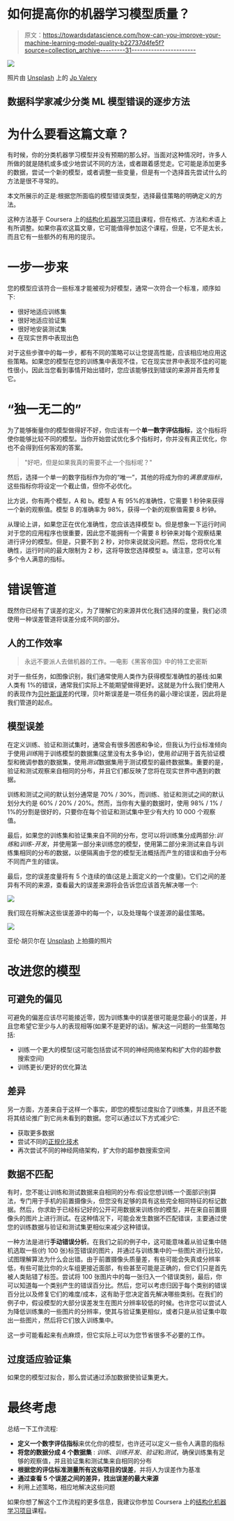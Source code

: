 # 如何提高你的机器学习模型质量？

> 原文：<https://towardsdatascience.com/how-can-you-improve-your-machine-learning-model-quality-b22737d4fe5f?source=collection_archive---------31----------------------->

![](img/2bd7097dba0da44c9752daacd83926b3.png)

照片由 [Unsplash](https://unsplash.com?utm_source=medium&utm_medium=referral) 上的 [Jp Valery](https://unsplash.com/@jpvalery?utm_source=medium&utm_medium=referral)

## 数据科学家减少分类 ML 模型错误的逐步方法

# 为什么要看这篇文章？

有时候，你的分类机器学习模型并没有预期的那么好。当面对这种情况时，许多人所做的就是随机或多或少地尝试不同的方法，或者跟着感觉走。它可能是添加更多的数据，尝试一个新的模型，或者调整一些变量，但是有一个选择首先尝试什么的方法是很不寻常的。

本文所展示的正是:根据您所面临的模型错误类型，选择最佳策略的明确定义的方法。

这种方法基于 Coursera 上的[结构化机器学习项目](https://www.coursera.org/learn/machine-learning-projects/home/welcome)课程，但在格式、方法和术语上有所调整。如果你喜欢这篇文章，它可能值得参加这个课程，但是，它不是太长，而且它有一些额外的有用的提示。

# 一步一步来

您的模型应该符合一些标准才能被视为好模型，通常一次符合一个标准，顺序如下:

*   很好地适应训练集
*   很好地适应验证集
*   很好地安装测试集
*   在现实世界中表现出色

对于这些步骤中的每一步，都有不同的策略可以让您提高性能，应该相应地应用这些策略。如果您的模型在您的训练集中表现不佳，它在现实世界中表现不佳的可能性很小，因此当您看到事情开始出错时，您应该能够找到错误的来源并首先修复它。

# “独一无二的”

为了能够衡量你的模型做得好不好，你应该有一个**单一数字评估指标**，这个指标将使你能够比较不同的模型。当你开始尝试优化多个指标时，你并没有真正优化，你也不会得到任何客观的答案。

> "好吧，但是如果我真的需要不止一个指标呢？"

然后，选择一个单一的数字指标作为你的“唯一”，其他的将成为你的*满意度指标*，这些指标你将设定一个截止值，但你不必优化。

比方说，你有两个模型，A 和 b。模型 A 有 95%的准确性，它需要 1 秒钟来获得一个新的观察值。模型 B 的准确率为 98%，获得一个新的观察值需要 8 秒钟。

从理论上讲，如果您正在优化准确性，您应该选择模型 b。但是想象一下运行时间对于您的应用程序也很重要，因此您不能拥有一个需要 8 秒钟来对每个观察结果进行评分的模型。但是，只要不到 2 秒，对你来说就没问题。然后，您将优化准确性，运行时间的最大限制为 2 秒，这将导致您选择模型 a。请注意，您可以有多个令人满意的指标。

# 错误管道

既然你已经有了误差的定义，为了理解它的来源并优化我们选择的度量，我们必须使用一种误差管道将误差分成不同的部分。

## 人的工作效率

> 永远不要派人去做机器的工作。—电影《黑客帝国》中的特工史密斯

对于一些任务，如图像识别，我们通常使用人类作为获得模型准确性的基线:如果人类有 1%的错误，通常我们实际上不能期望做得更好。这就是为什么我们使用人的表现作为[贝叶斯误差](https://en.wikipedia.org/wiki/Bayes_error_rate)的代理，贝叶斯误差是一项任务的最小理论误差，因此将是我们管道的起点。

## 模型误差

在定义训练、验证和测试集时，通常会有很多困惑和争论，但我认为行业标准倾向于使用*训练*用于训练模型的数据集(这里没有太多争论)，使用*验证*用于首先验证模型和微调参数的数据集，使用*测试*数据集用于测试模型的最终数据集。重要的是，验证和测试观察来自相同的分布，并且它们都反映了您将在现实世界中遇到的数据。

训练和测试之间的默认划分通常是 70% / 30%，而训练、验证和测试之间的默认划分大约是 60% / 20% / 20%。然而，当你有大量的数据时，使用 98% / 1% / 1%的分割是很好的，只要你在每个验证和测试集中至少有大约 10 000 个观察值。

最后，如果您的训练集和验证集来自不同的分布，您可以将训练集分成两部分:*训练*和*训练-开发*，并使用第一部分来训练您的模型，使用第二部分来测试来自与训练集相同的分布的数据，以便隔离由于您的模型无法概括而产生的错误和由于分布不同而产生的错误。

最后，您的误差度量将有 5 个连续的值(这是上面定义的一个度量)。它们之间的差异有不同的来源，查看最大的误差来源将会告诉您应该首先解决哪一个:

![](img/9331c99ee094e450500bb377e2219b53.png)

我们现在将解决这些误差源中的每一个，以及处理每个误差源的最佳策略。

![](img/014293b056ffe5996c53ec844aeffa1e.png)

亚伦·胡贝尔在 [Unsplash](https://unsplash.com?utm_source=medium&utm_medium=referral) 上拍摄的照片

# 改进您的模型

## 可避免的偏见

可避免的偏差应该尽可能接近零，因为训练集中的误差很可能是您最小的误差，并且您希望它至少与人的表现相等(如果不是更好的话)。解决这一问题的一些策略包括:

*   训练一个更大的模型(这可能包括尝试不同的神经网络架构和扩大你的超参数搜索空间)
*   训练更长/更好的优化算法

## 差异

另一方面，方差来自于这样一个事实，即您的模型过度拟合了训练集，并且还不能将其结论推广到它尚未看到的数据。您可以通过以下方式减少它:

*   获取更多数据
*   尝试不同的[正规化技术](/regularization-techniques-for-neural-networks-e55f295f2866)
*   再次尝试不同的神经网络架构，扩大你的超参数搜索空间

## 数据不匹配

有时，您不能让训练和测试数据来自相同的分布:假设您想训练一个面部识别算法，专门用于手机的前置摄像头，但您没有足够的具有这些完全相同特征的标记数据。然后，你求助于已经标记好的公开可用数据来训练你的模型，并在来自前置摄像头的图片上进行测试。在这种情况下，可能会发生数据不匹配错误，主要通过使您的训练数据与验证和测试集更相似来减少这种错误。

一种方法是进行**手动错误分析**。在我们之前的例子中，这可能意味着从验证集中随机选取一些(约 100 张)标签错误的图片，并通过与训练集中的一些图片进行比较，试图理解算法为什么会出错。由于前置摄像头质量差，有些可能会失真或分辨率低，有些可能比你的火车组更接近面部，有些甚至可能是正确的，但它们只是首先被人类贴错了标签。尝试将 100 张图片中的每一张归入一个错误类别，最后，你可以知道每一个类别产生的错误百分比。然后，您可以考虑归因于每个类别的错误百分比以及修复它们的难度/成本，这有助于您决定首先解决哪些类别。在我们的例子中，假设模型的大部分误差发生在图片分辨率较低的时候。也许您可以尝试人为降低训练集的一些图片的分辨率，使其与验证集更相似，或者只是从验证集中取出一些图片，然后将它们放入训练集中。

这一步可能看起来有点麻烦，但它实际上可以为您节省很多不必要的工作。

## 过度适应验证集

如果您的模型过拟合，那么尝试通过添加数据使验证集更大。

# 最终考虑

总结一下工作流程:

*   **定义一个数字评估指标**来优化你的模型，也许还可以定义一些令人满意的指标
*   **将您的数据分成 4 个数据集** : *训练*、*训练开发*、*验证*和*测试*，确保训练集有足够的观察值，并且验证集和测试集来自相同的分布
*   **根据您的评估标准测量所有这些项目的误差**，并将人为误差作为基准
*   **通过查看 5 个误差之间的差异，找出误差的最大来源**
*   利用上述策略，相应地解决这些问题

如果你想了解这个工作流程的更多信息，我建议你参加 Coursera 上的[结构化机器学习项目](https://www.coursera.org/learn/machine-learning-projects/home/welcome)课程。